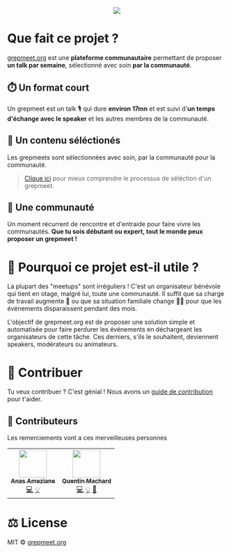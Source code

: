 <p align="center">
    <a href="https://grepmeet-talks-manager.netlify.app/" target="_blank">
        <img src="https://grepmeet-talks-manager.netlify.app/grepmeet.png" />
    </a>
</p>

# Que fait ce projet ?

[grepmeet.org](https://grepmeet.org) est une **plateforme communautaire** permettant de proposer **un talk par semaine**, sélectionné avec soin **par la communauté**.

## ⏱️ Un format court

Un grepmeet est un talk 🎙️ qui dure **environ 17mn** et est suivi d'**un temps d'échange avec le speaker** et les autres membres de la communauté.

## 🤚 Un contenu séléctionés

Les grepmeets sont sélectionnées avec soin, par la communauté pour la communauté.

> [Clique ici](https://stately.ai/viz/4d54d67d-4f7d-4953-ad39-e74ef096a1b1) pour mieux comprendre le processus de séléction d'un grepmeet.

## 👥 Une communauté

Un moment récurrent de rencontre et d'entraide pour faire vivre les communautés. **Que tu sois débutant ou expert, tout le monde peux proposer un grepmeet !**

# 🤔 Pourquoi ce projet est-il utile ?

La plupart des "meetups" sont irréguliers !
C'est un organisateur bénévole qui tient en otage, malgré lui, toute une communauté. Il suffit que sa charge de travail augmente 🤯 ou que sa situation familiale change 👶🍼 pour que les événements disparaissent pendant des mois.

L'objectif de grepmeet.org est de proposer une solution simple et automatisée pour faire perdurer les événements en déchargeant les organisateurs de cette tâche. Ces derniers, s'ils le souhaitent, deviennent speakers, modérateurs ou animateurs.

# 💖 Contribuer

Tu veux contribuer ? C'est génial ! Nous avons un [guide de contribution](./CONTRIBUTING.md) pour t'aider.

## 👥 Contributeurs

Les remerciements vont a ces merveilleuses personnes

<table>
  <tr>
    <td align="center"><a href="https://github.com/anasdox"><img src="https://avatars2.githubusercontent.com/u/954103?v=4?s=64" width="64px;" alt=""/><br /><sub><b>Anas Ameziane</b></sub></a><br /><a href="https://github.com/grepmeet/grepmeet-talks-manager/commits?author=anasdox" title="Code">💻</a> <a href="#ideas-anasdox" title="Ideas">💡</a></td>
    <td align="center"><a href="https://github.com/qmachard"><img src="https://avatars.githubusercontent.com/u/11388211?v=4?s=64" width="64px;" alt=""/><br /><sub><b>Quentin Machard</b></sub></a><br /><a href="https://github.com/grepmeet/grepmeet-talks-manager/commits?author=qmachard" title="Code">💻</a> <a href="#ideas-qmachard" title="Ideas">💡</a> <a href="#design-qmachard" title="Design">🎨</a></td>
  </tr>
</table>

# ⚖️ License

MIT © [grepmeet.org](https://github.com/grepmeet)
